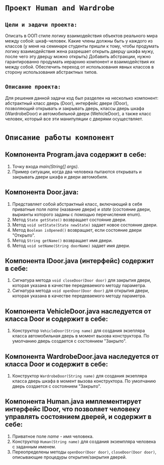 # `Проект Human and Wardrobe`

## `Цели и задачи проекта:`
Описать в ООП стиле логику взаимодействия объектов реального мира между собой: шкаф-человек. Какие члены должны быть у каждого из классов (у меня на семинаре студенты пришли к тому, чтобы продумать логику взаимодействия жена разрешает открыть дверцу шкафа мужу, после чего эту дверцу можно открыть)
Добавить абстракции, нужно гарантированно продумать иерархию компонент и взаимодействия их между собой. 
Обеспечить переход от использования явных классов в сторону использования абстрактных типов.

## `Описание проекта:`
Для решения данной задачи код был разделен на несколько компонент: абстрактный класс дверь (Door), интерфейс двери (IDoor), позволяющий открывать и закрывать дверь,  классы дверь шкафа (WardrobeDoor) и автомобильной двери (WehicleDoor), а также класс человек, который все эти манипуляции с дверями осуществляет.

# `Описание работы компонент`
## Компонента Program.java содержит в себе:
1. Точку входа *main(String[] args)*.
2. Пример ситуации, когда два человека пытаются открывать и закрывать двери шкафа и двери автомобиля.

## Компонента Door.java:
1. Представляет собой абстрактный класс, включающий в себя приватные поля *name* (название двери) и *state* (состояние двери, вырианты которого заданы с помощью перечисления enum).
2. Метод `State getState()` возвращает состояние двери.
3. Метод `void setState(State newState)` задает новое состояние двери.
4. Метод `Boolean isOpened()`  возвращает, если состояние двери "Открыто".
5. Метод `String getName()` возвращает имя двери.
6. Метод `void setName(String doorName)` задает имя двери.

## Компонента IDoor.java (интерфейс) содержит в себе:
1. Сигнатура метода `void closeDoor(Door door)` для закрытия двери, которая указана в качестве передеваемого методу параметра.
2. Сигнатура метода `void openDoor(Door door)` для открытия двери, которая указана в качестве передеваемого методу параметра.

## Компонента VehicleDoor.java наследуется от класса Door и содержит в себе:
1. Конструктор `VehicleDoor(String name)` для создания экзепляра класса автомобильная дверь в момент вызова конструктора. По умолчанию дверь создается с состоянием "Закрыто".

## Компонента WardrobeDoor.java наследуется от класса Door и содержит в себе:
1. Конструктор `WardrobeDoor(String name)` для создания экзепляра класса дверь шкафа в момент вызова конструктора. По умолчанию дверь создается с состоянием "Закрыто".

## Компонента Human.java имплементирует интерфейс IDoor, что позволяет человеку управлять состоянием дверей, и содержит в себе:
1. Приватное поле *name*  - имя человека.
2. Конструктор `Human(String name)` для создания экземпляра человека с заданным именем.
3. Переопределены методы `openDoor(Door door)`, `closeDoor(Door door)`, описывающие процедуры открытия/закрытия дверей. 
